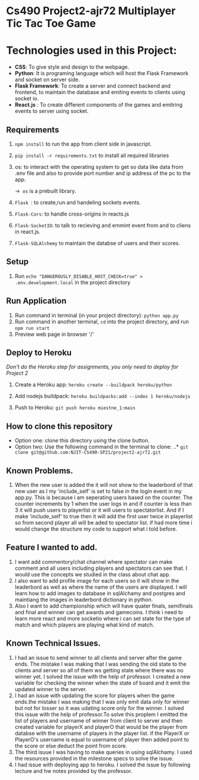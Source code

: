 
# Cs490 Project2-ajr72 Multiplayer Tic Tac Toe Game
# Technologies used in this Project:

- **CSS**: To give style and design to the webpage.
- **Python**: It is programing language which will host the Flask Framework and socket on server side.
- **Flask Framework**: To create a server and connect backend and frontend, to maintain the database and emiting events to clients using socket io.
- **React.js** : To create different components of the games and emitring events to server using socket.

## Requirements
1. `npm install`  to run the app from client side in javascript.
2. `pip install -r requirements.txt`  to install all required libraries
1. os: to interact with the operating system to get so data like data from .env file and also to provide port number and ip address of the pc to the app.
    
      ->``` os``` is a prebuilt library.
2. ```Flask ```: to create,run and handeling sockets events.
3. ```Flask-Cors```: to handle cross-origins in reacts.js
4. ```Flask-SocketIO```: to talk to recieving and emmint event from and to cliens in react.js.
5. ```Flask-SQLAlchemy``` to maintain the  databse of users and their scores.

## Setup

1. Run `echo "DANGEROUSLY_DISABLE_HOST_CHECK=true" > .env.development.local` in the project directory

## Run Application

1. Run command in terminal (in your project directory): `python app.py`
2. Run command in another terminal, `cd` into the project directory, and run `npm run start`
3. Preview web page in browser '/'

## Deploy to Heroku

_Don't do the Heroku step for assignments, you only need to deploy for Project 2_

1. Create a Heroku app: `heroku create --buildpack heroku/python`
2. Add nodejs buildpack: `heroku buildpacks:add --index 1 heroku/nodejs`

3. Push to Heroku: `git push heroku miestne_1:main`

## How to clone this repository

- Option one: clone this directory using the clone button.
- Option two: Use the following command in the terminal to clone:
  ..\* `git clone git@github.com:NJIT-CS490-SP21/project2-ajr72.git`



## Known Problems.

1. When the new user is added the it will not show to the leaderbord of that new user as I my 'include_self' is set to false in the login event in my app.py. This is because i am seperating users based on the counter. The counter increments by 1 when the user logs in and if counter is less than 3 it will push users to playerlist or it will users to spectatorlist. And if I make 'include_self' to true then it will add the first user twice in playerlist so from second player all will be aded to spectator list. if had more time i would change the structure my code to support what i told before.

## Feature I wanted to add.

1. I want add commentory/chat channel where spectator can make comment and all users including players and spectators can see that. I would use the concepts we studied in the class about chat app.
2. I also want to add profile image for each users so it will show in the leaderbord as well as where the name of the users are displayed. I will learn how to add images to database in sqlAlchamy and postgres and maintiang the images in leaderbord dictionary in python.
3. Also I want to add championship which will have quater finals, semifinals and final and winner can get awards and gamecoins. I think i need to learn more react and more socketio where i can set state for the type of match and which players are playing what kind of match.

## Known Technical Issues.

1. I had an issue to send winner to all clients and server after the game ends. The mistake I was making that I was sending the old state to the clients and server so all of them ws getting state where there was no winner yet. I solved the issue with the help of professor. I created a new variable for checking the winner when the state of board and it emit the updated winner to the server.
2. I had an issue with updating the score for players when the game ends.the mistake I was making that I was only emit data only for winner but not for losser so it was udating score only for the winner. I solved this issue with the help of professor.To solve this proplem I emitted the list of players and username of winner from client to server and then created variable for playerX and playerO that would be the player from databse with the username of players in the player list. if the PlayerX or PlayerO's username is equal to username of player then added point to the score or else deduct the point from score.
3. The third isuue I was having to make queries in using sqlAlchamy. I used the resources provided in the milestone specs to solve the issue.
4. I had issue with deploying app to heroku. I solved the issue by following lecture and hw notes provided by the professor.

